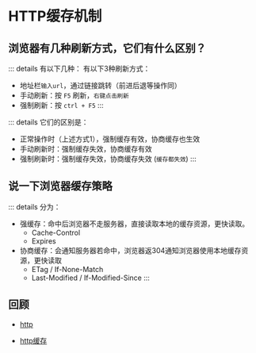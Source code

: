 # HTTP缓存机制

## 浏览器有几种刷新方式，它们有什么区别？

::: details 有以下几种：
有以下3种刷新方式：
- 地址栏`输入url`，通过链接跳转（前进后退等操作同）
- 手动刷新：按 `F5` 刷新，`右键点击刷新`
- 强制刷新：按 `ctrl + F5`
:::

::: details 它们的区别是：
- 正常操作时（上述方式1），强制缓存有效，协商缓存也生效
- 手动刷新时：强制缓存失效，协商缓存有效
- 强制刷新时：强制缓存失效，协商缓存失效 (`缓存都失效`)
:::

## 说一下浏览器缓存策略

::: details 分为：
- 强缓存：命中后浏览器不走服务器，直接读取本地的缓存资源，更快读取。
  - Cache-Control
  - Expires
- 协商缓存：会通知服务器若命中，浏览器返304通知浏览器使用本地缓存资源，更快读取
  - ETag / If-None-Match
  - Last-Modified / If-Modified-Since
:::

## 回顾

- [http](../../直击概念/04http/s_http_1-http.md)

- [http缓存](../../直击概念/04http/s_http_4-cache.md)